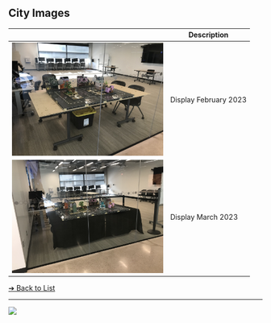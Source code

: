 <style>@import url("//readme.codeadam.ca/readme.css");</style>

## City Images

|   | Description |
| - | - |
<img src="display/display-2023-02.jpeg" width="300"> | Display February 2023 | 
<img src="display/display-2023-03.jpeg" width="300"> | Display March 2023 | 


[&#10132; Back to List](/media/)

---

<a href="https://brickmmo.com">
<img src="https://brickmmo.com/images/brickmmo-logo-horizontal.jpg" width="100">
</a>